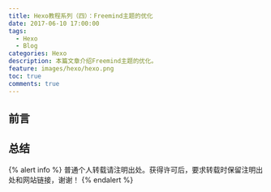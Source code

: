 ```yaml
---
title: Hexo教程系列（四）：Freemind主题的优化
date: 2017-06-10 17:00:00
tags:
  - Hexo
  - Blog
categories: Hexo
description: 本篇文章介绍Freemind主题的优化。
feature: images/hexo/hexo.png
toc: true
comments: true
---
```


## 前言

<!--more-->

## 总结

{% alert info %}
普通个人转载请注明出处。获得许可后，要求转载时保留注明出处和网站链接，谢谢！
{% endalert %}
